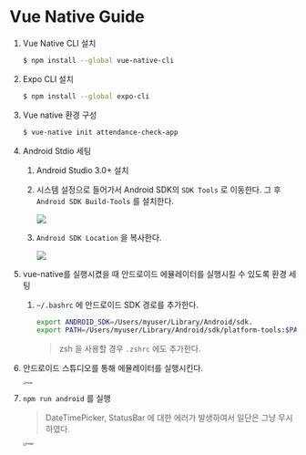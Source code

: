 # Vue Native Guide

1. Vue Native CLI 설치

   ```bash
   $ npm install --global vue-native-cli
   ```

2. Expo CLI 설치

   ```bash
   $ npm install --global expo-cli
   ```

3. Vue native 환경 구성

   ```bash
   $ vue-native init attendance-check-app
   ```

4. Android Stdio 세팅

   1. Android Studio 3.0+ 설치

   2. 시스템 설정으로 들어가서 Android SDK의 `SDK Tools` 로 이동한다. 그 후 `Android SDK Build-Tools` 를 설치한다.

      <img src="https://docs.expo.io/static/images/android-studio-build-tools.png">

   3. `Android SDK Location` 을 복사한다.

      <img src="https://docs.expo.io/static/images/android-studio-sdk-location.png">

5. vue-native를 실행시켰을 때 안드로이드 에뮬레이터를 실행시킬 수 있도록 환경 세팅

   1. `~/.bashrc` 에 안드로이드 SDK 경로를 추가한다.

      ```bash
      export ANDROID_SDK=/Users/myuser/Library/Android/sdk.
      export PATH=/Users/myuser/Library/Android/sdk/platform-tools:$PATH
      ```

      > zsh 을 사용할 경우 `.zshrc` 에도 추가한다.

6. 안드로이드 스튜디오를 통해 에뮬레이터를 실행시킨다.

   <img src="https://user-images.githubusercontent.com/43431081/84582013-7fd46080-ae21-11ea-9197-2df225cdb5c2.png" alt="image" style="zoom:30%;" />

7. `npm run android` 를 실행

   > DateTimePicker, StatusBar 에 대한 에러가 발생하여서 일단은 그냥 무시하였다.

   <img src="https://user-images.githubusercontent.com/43431081/84582050-e22d6100-ae21-11ea-913a-adf07d4fbee7.png" alt="image" style="zoom:33%;" />